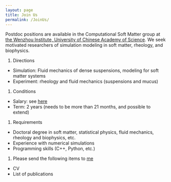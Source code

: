 ```yaml
---
layout: page
title: Join Us
permalink: /JoinUs/
---
```


Postdoc positions are available in the Computational Soft Matter group at [the Wenzhou Institute, University of Chinese Academy of Science](http://www.wiucas.ac.cn). We seek motivated researchers of simulation modeling in soft matter, rheology, and biophysics.
1. Directions
- Simulation: Fluid mechanics of dense suspensions, modeling for soft matter systems 
- Experiment: rheology and fluid mechanics (suspensions and mucus)
1. Conditions
- Salary: see [here](http://www.wiucas.ac.cn/hr/2021/272.html)
- Term: 2 years (needs to be more than 21 months, and possible to extend)
1. Requirements
- Doctoral degree in soft matter, statistical physics, fluid mechanics, rheology and biophysics, etc.
- Experience with numerical simulations
- Programming skills (C++, Python, etc.)
1. Please send the following items to [me](mailto:seto@wiucas.ac.cn) 
- CV 
- List of publications

